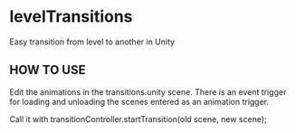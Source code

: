# levelTransitions
Easy transition from level to another in Unity

## HOW TO USE
Edit the animations in the transitions.unity scene. There is an event trigger for loading and unloading the scenes entered as an animation trigger.

Call it with transitionController.startTransition(old scene, new scene);